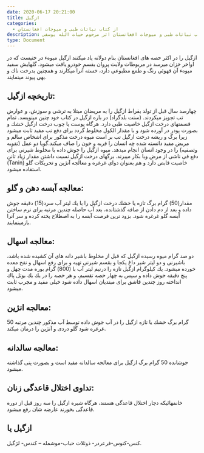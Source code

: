 ```yaml
---
date: 2020-06-17 20:21:00
title: ازگیل
categories:
  - از کتاب نباتات طبی و میوجات افغانستان
description: معرفی ازگیل از کتاب نباتات طبی و میوجات افغانستان اثر مرحوم حیات الله یوسفی
type: Document
---
```


ازگیل را در اكثر حصه های افغانستان بنام دولانه یاد ميكنند ازگیل میوهء در ختیست كه در اواخر خزان میرسد در مربوطات ولایت پروان بقسم خودرو یافت ميشود. گلهایش سفید میوهء آن قهوئی رنگ و طمع مطبوعی دارد، خسته آنرا ميكارند و همچنین بدرخت ناك و بهی پیوند مینمایند.

## تاریخچه ازگیل:

چهارصد سال قبل از تولد بقراط ازگیل را به مریضان مبتلا به ترشی و سوزش، و عوارض تب تجویز میكردند. (سنت بلدگراد) در باره ازگیل در كتاب خود چنین مینویسد. تمام قسمتهای درخت ازگيل خاصیت طبی دارد. هرگاه پوست یا چوب درخت ازگيل خشك و بصورت پودر در آورده شود و با مقدار الكول مخلوط گردد برای دفع تب مفيد ثابت ميشود زيرا برگ و ريشه درخت ازگيل تب بر است ميوه درخت مذكور برای اشخاص سالم و مريض مفيد دانسته شده چه انسان را فربه و خون را صاف ميكند.گويا دو عمل (تقويه وتصفيه) را در وجود انسان انجام ميدهد. ميوه ازگيل را جوش داده با مخلوط شيرنی برای دفع قی ناشی از مرض وبا بكار ميبرند. برگهای درخت ازگيل نسبت داشتن مقدار زياد تانن (Tanin) خاصيت قابص دارد و هم بعنوان دوای غرغره و معالجه آنژين و تحريكات گلو استفاده ميشود.

## معالجه آبسه دهن و گلو:

مقدار(50) گرام برگ تازه يا خشك درخت ازگيل را با يك ليتر آب سرد(15) دقيقه جوش داده و بعد از دم دادن از صافه گذشتانده، بعد آب حاصله چندين مرتبه برای نرم ساختن آبسه گلو غرغره شود. بزود ترين فرصت آبسه را به اصطلاح پخته كرده و سر آنرا بازمينمايند.

## معالجه اسهال:

دو صد گرام ميوه رسيده ازگيل كه قبل از مخلوط باشير دانه های آن كشيده شده باشد، باشيرنی و دو لیتر شیر داغ يكجا و بقسم شيرنی تهيه و برای رفع اسهال و نفخ معده خورده ميشود. يك كيلوگرام ازگيل تازه را درنيم ليتر آب با (800) گرام بوره مدت چهل و پنچ دقيقه جوش داده و سپس به چهار حصه تقسيم، و هر حصه را در يك يك بوتل پاك انداخته روز چندين قاشق برای مبتديان اسهال داده شود خيلی مفيد و مجرب ثابت ميشود.

## معالجه انژين:

50 گرام برگ خشك يا تازه ازگيل را در آب جوش داده توسط آب مذكور چندين مرتبه غرغره شود گلو دردی و آنژين را درمان ميكند.

## معالجه سالدانه:

جوشانده 50 گرام برگ ازگيل برای معالجه سالدانه مفيد است و بصورت پتی گذاشته ميشود.

## تداوی اختلال قاعدگی زنان:

خانمهائيكه دچار اختلال قاعدگی هستند، هرگاه شيره ازگيل را سه روز قبل از دوره قاعدگی بخورند عارضه شان رفع ميشود.

## ازگیل يا

كنس-كنوس-فرعردر- ذوثلاث حباب-موشمله – كندس- لژگيل.